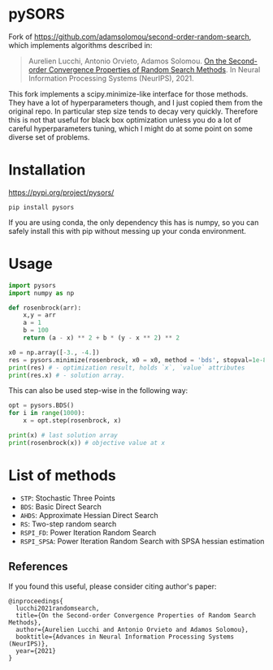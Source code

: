 # pySORS

Fork of https://github.com/adamsolomou/second-order-random-search, which implements algorithms described in:
> Aurelien Lucchi, Antonio Orvieto, Adamos Solomou. [On the Second-order Convergence Properties of Random Search Methods](https://arxiv.org/abs/2110.13265). In Neural Information Processing Systems (NeurIPS), 2021.

This fork implements a scipy.minimize-like interface for those methods. They have a lot of hyperparameters though, and I just copied them from the original repo. In particular step size tends to decay very quickly. Therefore this is not that useful for black box optimization unless you do a lot of careful hyperparameters tuning, which I might do at some point on some diverse set of problems.

# Installation
https://pypi.org/project/pysors/
```
pip install pysors
```
If you are using conda, the only dependency this has is numpy, so you can safely install this with pip without messing up your conda environment.

# Usage
```py
import pysors
import numpy as np

def rosenbrock(arr):
    x,y = arr
    a = 1
    b = 100
    return (a - x) ** 2 + b * (y - x ** 2) ** 2

x0 = np.array([-3., -4.])
res = pysors.minimize(rosenbrock, x0 = x0, method = 'bds', stopval=1e-8)
print(res) # - optimization result, holds `x`, `value` attributes
print(res.x) # - solution array.
```

This can also be used step-wise in the following way:
```py
opt = pysors.BDS()
for i in range(1000):
    x = opt.step(rosenbrock, x)

print(x) # last solution array
print(rosenbrock(x)) # objective value at x
```

# List of methods
- `STP`: Stochastic Three Points
- `BDS`: Basic Direct Search
- `AHDS`: Approximate Hessian Direct Search
- `RS`: Two-step random search
- `RSPI_FD`: Power Iteration Random Search
- `RSPI_SPSA`: Power Iteration Random Search with SPSA hessian estimation

## References 

If you found this useful, please consider citing author's paper: 
```
@inproceedings{
  lucchi2021randomsearch,
  title={On the Second-order Convergence Properties of Random Search Methods},
  author={Aurelien Lucchi and Antonio Orvieto and Adamos Solomou},
  booktitle={Advances in Neural Information Processing Systems (NeurIPS)},
  year={2021}
}
```
